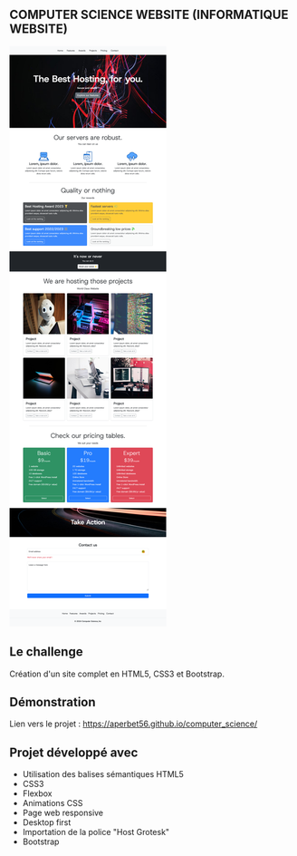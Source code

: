 ## COMPUTER SCIENCE WEBSITE (INFORMATIQUE WEBSITE)

![Design preview for the project](./img/banner.png)

## Le challenge

Création d'un site complet en HTML5, CSS3 et Bootstrap.

## Démonstration

Lien vers le projet : https://aperbet56.github.io/computer_science/

## Projet développé avec

- Utilisation des balises sémantiques HTML5
- CSS3
- Flexbox
- Animations CSS
- Page web responsive
- Desktop first
- Importation de la police "Host Grotesk"
- Bootstrap
